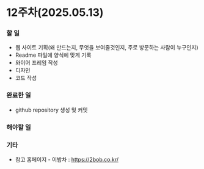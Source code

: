 # 12주차(2025.05.13)
### 할 일
- 웹 사이트 기획(왜 만드는지, 무엇을 보여줄것인지, 주로 방문하는 사람이 누구인지)
- Readme 파일에 양식에 맞게 기록
- 와이어 프레임 작성
- 디자인
- 코드 작성
### 완료한 일 
- github repository 생성 및 커밋
### 해야할 일 

### 기타
- 참고 홈페이지 - 이밥차 : https://2bob.co.kr/
